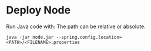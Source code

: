 # Deploy Node

Run Java code with:
The path can be relative or absolute.

```
java -jar node.jar --spring.config.location=<PATH>/<FILENAME>.properties
```